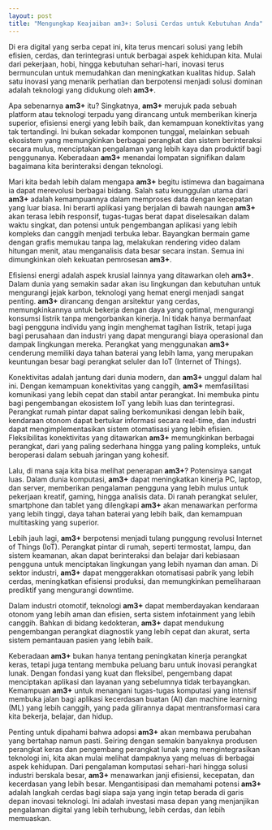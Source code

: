 ```yaml
---
layout: post
title: "Mengungkap Keajaiban am3+: Solusi Cerdas untuk Kebutuhan Anda"
---
```


Di era digital yang serba cepat ini, kita terus mencari solusi yang lebih efisien, cerdas, dan terintegrasi untuk berbagai aspek kehidupan kita. Mulai dari pekerjaan, hobi, hingga kebutuhan sehari-hari, inovasi terus bermunculan untuk memudahkan dan meningkatkan kualitas hidup. Salah satu inovasi yang menarik perhatian dan berpotensi menjadi solusi dominan adalah teknologi yang didukung oleh **am3+**.

Apa sebenarnya **am3+** itu? Singkatnya, **am3+** merujuk pada sebuah platform atau teknologi terpadu yang dirancang untuk memberikan kinerja superior, efisiensi energi yang lebih baik, dan kemampuan konektivitas yang tak tertandingi. Ini bukan sekadar komponen tunggal, melainkan sebuah ekosistem yang memungkinkan berbagai perangkat dan sistem berinteraksi secara mulus, menciptakan pengalaman yang lebih kaya dan produktif bagi penggunanya. Keberadaan **am3+** menandai lompatan signifikan dalam bagaimana kita berinteraksi dengan teknologi.

Mari kita bedah lebih dalam mengapa **am3+** begitu istimewa dan bagaimana ia dapat merevolusi berbagai bidang. Salah satu keunggulan utama dari **am3+** adalah kemampuannya dalam memproses data dengan kecepatan yang luar biasa. Ini berarti aplikasi yang berjalan di bawah naungan **am3+** akan terasa lebih responsif, tugas-tugas berat dapat diselesaikan dalam waktu singkat, dan potensi untuk pengembangan aplikasi yang lebih kompleks dan canggih menjadi terbuka lebar. Bayangkan bermain game dengan grafis memukau tanpa lag, melakukan rendering video dalam hitungan menit, atau menganalisis data besar secara instan. Semua ini dimungkinkan oleh kekuatan pemrosesan **am3+**.

Efisiensi energi adalah aspek krusial lainnya yang ditawarkan oleh **am3+**. Dalam dunia yang semakin sadar akan isu lingkungan dan kebutuhan untuk mengurangi jejak karbon, teknologi yang hemat energi menjadi sangat penting. **am3+** dirancang dengan arsitektur yang cerdas, memungkinkannya untuk bekerja dengan daya yang optimal, mengurangi konsumsi listrik tanpa mengorbankan kinerja. Ini tidak hanya bermanfaat bagi pengguna individu yang ingin menghemat tagihan listrik, tetapi juga bagi perusahaan dan industri yang dapat mengurangi biaya operasional dan dampak lingkungan mereka. Perangkat yang menggunakan **am3+** cenderung memiliki daya tahan baterai yang lebih lama, yang merupakan keuntungan besar bagi perangkat seluler dan IoT (Internet of Things).

Konektivitas adalah jantung dari dunia modern, dan **am3+** unggul dalam hal ini. Dengan kemampuan konektivitas yang canggih, **am3+** memfasilitasi komunikasi yang lebih cepat dan stabil antar perangkat. Ini membuka pintu bagi pengembangan ekosistem IoT yang lebih luas dan terintegrasi. Perangkat rumah pintar dapat saling berkomunikasi dengan lebih baik, kendaraan otonom dapat bertukar informasi secara real-time, dan industri dapat mengimplementasikan sistem otomatisasi yang lebih efisien. Fleksibilitas konektivitas yang ditawarkan **am3+** memungkinkan berbagai perangkat, dari yang paling sederhana hingga yang paling kompleks, untuk beroperasi dalam sebuah jaringan yang kohesif.

Lalu, di mana saja kita bisa melihat penerapan **am3+**? Potensinya sangat luas. Dalam dunia komputasi, **am3+** dapat meningkatkan kinerja PC, laptop, dan server, memberikan pengalaman pengguna yang lebih mulus untuk pekerjaan kreatif, gaming, hingga analisis data. Di ranah perangkat seluler, smartphone dan tablet yang dilengkapi **am3+** akan menawarkan performa yang lebih tinggi, daya tahan baterai yang lebih baik, dan kemampuan multitasking yang superior.

Lebih jauh lagi, **am3+** berpotensi menjadi tulang punggung revolusi Internet of Things (IoT). Perangkat pintar di rumah, seperti termostat, lampu, dan sistem keamanan, akan dapat berinteraksi dan belajar dari kebiasaan pengguna untuk menciptakan lingkungan yang lebih nyaman dan aman. Di sektor industri, **am3+** dapat menggerakkan otomatisasi pabrik yang lebih cerdas, meningkatkan efisiensi produksi, dan memungkinkan pemeliharaan prediktif yang mengurangi downtime.

Dalam industri otomotif, teknologi **am3+** dapat memberdayakan kendaraan otonom yang lebih aman dan efisien, serta sistem infotainment yang lebih canggih. Bahkan di bidang kedokteran, **am3+** dapat mendukung pengembangan perangkat diagnostik yang lebih cepat dan akurat, serta sistem pemantauan pasien yang lebih baik.

Keberadaan **am3+** bukan hanya tentang peningkatan kinerja perangkat keras, tetapi juga tentang membuka peluang baru untuk inovasi perangkat lunak. Dengan fondasi yang kuat dan fleksibel, pengembang dapat menciptakan aplikasi dan layanan yang sebelumnya tidak terbayangkan. Kemampuan **am3+** untuk menangani tugas-tugas komputasi yang intensif membuka jalan bagi aplikasi kecerdasan buatan (AI) dan machine learning (ML) yang lebih canggih, yang pada gilirannya dapat mentransformasi cara kita bekerja, belajar, dan hidup.

Penting untuk dipahami bahwa adopsi **am3+** akan membawa perubahan yang bertahap namun pasti. Seiring dengan semakin banyaknya produsen perangkat keras dan pengembang perangkat lunak yang mengintegrasikan teknologi ini, kita akan mulai melihat dampaknya yang meluas di berbagai aspek kehidupan. Dari pengalaman komputasi sehari-hari hingga solusi industri berskala besar, **am3+** menawarkan janji efisiensi, kecepatan, dan kecerdasan yang lebih besar. Mengantisipasi dan memahami potensi **am3+** adalah langkah cerdas bagi siapa saja yang ingin tetap berada di garis depan inovasi teknologi. Ini adalah investasi masa depan yang menjanjikan pengalaman digital yang lebih terhubung, lebih cerdas, dan lebih memuaskan.
